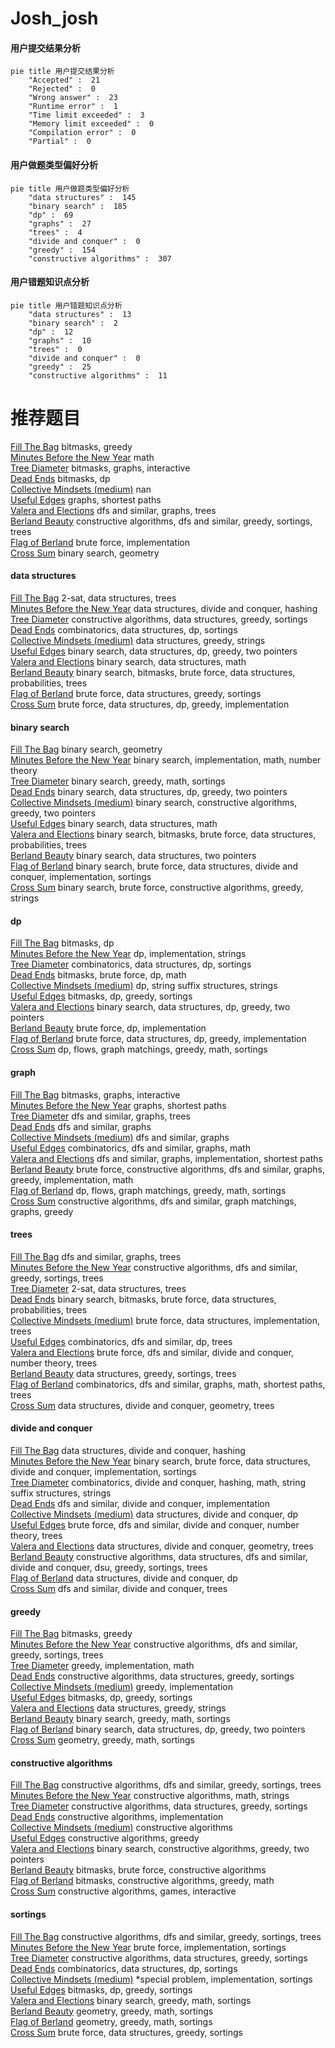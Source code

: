 # Josh_josh
<!-- tabs:start -->
#### **用户提交结果分析**

```mermaid
pie title 用户提交结果分析
    "Accepted" :  21
    "Rejected" :  0
    "Wrong answer" :  23
    "Runtime error" :  1
    "Time limit exceeded" :  3
    "Memory limit exceeded" :  0
    "Compilation error" :  0
    "Partial" :  0
```
#### **用户做题类型偏好分析**

```mermaid
pie title 用户做题类型偏好分析
    "data structures" :  145
    "binary search" :  185
    "dp" :  69
    "graphs" :  27
    "trees" :  4
    "divide and conquer" :  0
    "greedy" :  154
    "constructive algorithms" :  307
```
#### **用户错题知识点分析**

```mermaid
pie title 用户错题知识点分析
    "data structures" :  13
    "binary search" :  2
    "dp" :  12
    "graphs" :  10
    "trees" :  0
    "divide and conquer" :  0
    "greedy" :  25
    "constructive algorithms" :  11
```
<!-- tabs:end -->
# 推荐题目
[Fill The Bag](http://codeforces.com/problemset/problem/1303/D)		bitmasks,
                        greedy		  
[Minutes Before the New Year](http://codeforces.com/problemset/problem/1283/A)		math		  
[Tree Diameter](http://codeforces.com/problemset/problem/1146/C)		bitmasks,
                        graphs,
                        interactive		  
[Dead Ends](http://codeforces.com/problemset/problem/53/E)		bitmasks,
                        dp		  
[Collective Mindsets (medium)](http://codeforces.com/problemset/problem/690/A2)		nan		  
[Useful Edges](http://codeforces.com/problemset/problem/1482/F)		graphs,
                        shortest paths		  
[Valera and Elections](http://codeforces.com/problemset/problem/369/C)		dfs and similar,
                        graphs,
                        trees		  
[Berland Beauty](http://codeforces.com/problemset/problem/1296/F)		constructive algorithms,
                        dfs and similar,
                        greedy,
                        sortings,
                        trees		  
[Flag of Berland](http://codeforces.com/problemset/problem/837/B)		brute force,
                        implementation		  
[Cross Sum](http://codeforces.com/problemset/problem/607/E)		binary search,
                        geometry		  
<!-- tabs:start -->
#### **data structures**
[Fill The Bag](https://codeforces.com/contest/318/problem/D)		2-sat,
                        data structures,
                        trees		  
[Minutes Before the New Year](http://codeforces.com/problemset/problem/452/F)		data structures,
                        divide and conquer,
                        hashing		  
[Tree Diameter](http://codeforces.com/problemset/problem/1426/D)		constructive algorithms,
                        data structures,
                        greedy,
                        sortings		  
[Dead Ends](http://codeforces.com/problemset/problem/1485/F)		combinatorics,
                        data structures,
                        dp,
                        sortings		  
[Collective Mindsets (medium)](http://codeforces.com/problemset/problem/1430/E)		data structures,
                        greedy,
                        strings		  
[Useful Edges](http://codeforces.com/problemset/problem/1492/C)		binary search,
                        data structures,
                        dp,
                        greedy,
                        two pointers		  
[Valera and Elections](http://codeforces.com/problemset/problem/1490/G)		binary search,
                        data structures,
                        math		  
[Berland Beauty](http://codeforces.com/problemset/problem/1479/D)		binary search,
                        bitmasks,
                        brute force,
                        data structures,
                        probabilities,
                        trees		  
[Flag of Berland](http://codeforces.com/problemset/problem/1497/A)		brute force,
                        data structures,
                        greedy,
                        sortings		  
[Cross Sum](http://codeforces.com/problemset/problem/1491/C)		brute force,
                        data structures,
                        dp,
                        greedy,
                        implementation		  
#### **binary search**
[Fill The Bag](http://codeforces.com/problemset/problem/607/E)		binary search,
                        geometry		  
[Minutes Before the New Year](http://codeforces.com/problemset/problem/230/B)		binary search,
                        implementation,
                        math,
                        number theory		  
[Tree Diameter](http://codeforces.com/problemset/problem/1201/C)		binary search,
                        greedy,
                        math,
                        sortings		  
[Dead Ends](http://codeforces.com/problemset/problem/1492/C)		binary search,
                        data structures,
                        dp,
                        greedy,
                        two pointers		  
[Collective Mindsets (medium)](http://codeforces.com/problemset/problem/1463/D)		binary search,
                        constructive algorithms,
                        greedy,
                        two pointers		  
[Useful Edges](http://codeforces.com/problemset/problem/1490/G)		binary search,
                        data structures,
                        math		  
[Valera and Elections](http://codeforces.com/problemset/problem/1479/D)		binary search,
                        bitmasks,
                        brute force,
                        data structures,
                        probabilities,
                        trees		  
[Berland Beauty](http://codeforces.com/problemset/problem/1436/E)		binary search,
                        data structures,
                        two pointers		  
[Flag of Berland](http://codeforces.com/problemset/problem/1461/D)		binary search,
                        brute force,
                        data structures,
                        divide and conquer,
                        implementation,
                        sortings		  
[Cross Sum](http://codeforces.com/problemset/problem/1493/C)		binary search,
                        brute force,
                        constructive algorithms,
                        greedy,
                        strings		  
#### **dp**
[Fill The Bag](http://codeforces.com/problemset/problem/53/E)		bitmasks,
                        dp		  
[Minutes Before the New Year](https://codeforces.com/contest/667/problem/C)		dp,
                        implementation,
                        strings		  
[Tree Diameter](http://codeforces.com/problemset/problem/1485/F)		combinatorics,
                        data structures,
                        dp,
                        sortings		  
[Dead Ends](http://codeforces.com/problemset/problem/510/D)		bitmasks,
                        brute force,
                        dp,
                        math		  
[Collective Mindsets (medium)](http://codeforces.com/problemset/problem/932/G)		dp,
                        string suffix structures,
                        strings		  
[Useful Edges](http://codeforces.com/problemset/problem/1316/E)		bitmasks,
                        dp,
                        greedy,
                        sortings		  
[Valera and Elections](http://codeforces.com/problemset/problem/1492/C)		binary search,
                        data structures,
                        dp,
                        greedy,
                        two pointers		  
[Berland Beauty](https://codeforces.com/contest/1457/problem/C)		brute force,
                        dp,
                        implementation		  
[Flag of Berland](http://codeforces.com/problemset/problem/1491/C)		brute force,
                        data structures,
                        dp,
                        greedy,
                        implementation		  
[Cross Sum](http://codeforces.com/problemset/problem/1437/C)		dp,
                        flows,
                        graph matchings,
                        greedy,
                        math,
                        sortings		  
#### **graph**
[Fill The Bag](http://codeforces.com/problemset/problem/1146/C)		bitmasks,
                        graphs,
                        interactive		  
[Minutes Before the New Year](http://codeforces.com/problemset/problem/1482/F)		graphs,
                        shortest paths		  
[Tree Diameter](http://codeforces.com/problemset/problem/369/C)		dfs and similar,
                        graphs,
                        trees		  
[Dead Ends](http://codeforces.com/problemset/problem/1027/D)		dfs and similar,
                        graphs		  
[Collective Mindsets (medium)](http://codeforces.com/problemset/problem/1093/D)		dfs and similar,
                        graphs		  
[Useful Edges](http://codeforces.com/problemset/problem/557/D)		combinatorics,
                        dfs and similar,
                        graphs,
                        math		  
[Valera and Elections](http://codeforces.com/problemset/problem/1105/D)		dfs and similar,
                        graphs,
                        implementation,
                        shortest paths		  
[Berland Beauty](http://codeforces.com/problemset/problem/1487/C)		brute force,
                        constructive algorithms,
                        dfs and similar,
                        graphs,
                        greedy,
                        implementation,
                        math		  
[Flag of Berland](http://codeforces.com/problemset/problem/1437/C)		dp,
                        flows,
                        graph matchings,
                        greedy,
                        math,
                        sortings		  
[Cross Sum](http://codeforces.com/problemset/problem/1470/D)		constructive algorithms,
                        dfs and similar,
                        graph matchings,
                        graphs,
                        greedy		  
#### **trees**
[Fill The Bag](http://codeforces.com/problemset/problem/369/C)		dfs and similar,
                        graphs,
                        trees		  
[Minutes Before the New Year](http://codeforces.com/problemset/problem/1296/F)		constructive algorithms,
                        dfs and similar,
                        greedy,
                        sortings,
                        trees		  
[Tree Diameter](https://codeforces.com/contest/318/problem/D)		2-sat,
                        data structures,
                        trees		  
[Dead Ends](http://codeforces.com/problemset/problem/1479/D)		binary search,
                        bitmasks,
                        brute force,
                        data structures,
                        probabilities,
                        trees		  
[Collective Mindsets (medium)](http://codeforces.com/problemset/problem/1511/C)		brute force,
                        data structures,
                        implementation,
                        trees		  
[Useful Edges](http://codeforces.com/problemset/problem/1499/F)		combinatorics,
                        dfs and similar,
                        dp,
                        trees		  
[Valera and Elections](http://codeforces.com/problemset/problem/1491/E)		brute force,
                        dfs and similar,
                        divide and conquer,
                        number theory,
                        trees		  
[Berland Beauty](http://codeforces.com/problemset/problem/1466/D)		data structures,
                        greedy,
                        sortings,
                        trees		  
[Flag of Berland](http://codeforces.com/problemset/problem/1495/D)		combinatorics,
                        dfs and similar,
                        graphs,
                        math,
                        shortest paths,
                        trees		  
[Cross Sum](http://codeforces.com/problemset/problem/1303/G)		data structures,
                        divide and conquer,
                        geometry,
                        trees		  
#### **divide and conquer**
[Fill The Bag](http://codeforces.com/problemset/problem/452/F)		data structures,
                        divide and conquer,
                        hashing		  
[Minutes Before the New Year](http://codeforces.com/problemset/problem/1461/D)		binary search,
                        brute force,
                        data structures,
                        divide and conquer,
                        implementation,
                        sortings		  
[Tree Diameter](http://codeforces.com/problemset/problem/1466/G)		combinatorics,
                        divide and conquer,
                        hashing,
                        math,
                        string suffix structures,
                        strings		  
[Dead Ends](http://codeforces.com/problemset/problem/1490/D)		dfs and similar,
                        divide and conquer,
                        implementation		  
[Collective Mindsets (medium)](https://codeforces.com/contest/1483/problem/C)		data structures,
                        divide and conquer,
                        dp		  
[Useful Edges](http://codeforces.com/problemset/problem/1491/E)		brute force,
                        dfs and similar,
                        divide and conquer,
                        number theory,
                        trees		  
[Valera and Elections](http://codeforces.com/problemset/problem/1303/G)		data structures,
                        divide and conquer,
                        geometry,
                        trees		  
[Berland Beauty](http://codeforces.com/problemset/problem/1494/D)		constructive algorithms,
                        data structures,
                        dfs and similar,
                        divide and conquer,
                        dsu,
                        greedy,
                        sortings,
                        trees		  
[Flag of Berland](http://codeforces.com/problemset/problem/1482/E)		data structures,
                        divide and conquer,
                        dp		  
[Cross Sum](http://codeforces.com/problemset/problem/566/C)		dfs and similar,
                        divide and conquer,
                        trees		  
#### **greedy**
[Fill The Bag](http://codeforces.com/problemset/problem/1303/D)		bitmasks,
                        greedy		  
[Minutes Before the New Year](http://codeforces.com/problemset/problem/1296/F)		constructive algorithms,
                        dfs and similar,
                        greedy,
                        sortings,
                        trees		  
[Tree Diameter](http://codeforces.com/problemset/problem/1371/C)		greedy,
                        implementation,
                        math		  
[Dead Ends](http://codeforces.com/problemset/problem/1426/D)		constructive algorithms,
                        data structures,
                        greedy,
                        sortings		  
[Collective Mindsets (medium)](http://codeforces.com/problemset/problem/1425/E)		greedy,
                        implementation		  
[Useful Edges](http://codeforces.com/problemset/problem/1316/E)		bitmasks,
                        dp,
                        greedy,
                        sortings		  
[Valera and Elections](http://codeforces.com/problemset/problem/1430/E)		data structures,
                        greedy,
                        strings		  
[Berland Beauty](http://codeforces.com/problemset/problem/1201/C)		binary search,
                        greedy,
                        math,
                        sortings		  
[Flag of Berland](http://codeforces.com/problemset/problem/1492/C)		binary search,
                        data structures,
                        dp,
                        greedy,
                        two pointers		  
[Cross Sum](https://codeforces.com/contest/1496/problem/C)		geometry,
                        greedy,
                        math,
                        sortings		  
#### **constructive algorithms**
[Fill The Bag](http://codeforces.com/problemset/problem/1296/F)		constructive algorithms,
                        dfs and similar,
                        greedy,
                        sortings,
                        trees		  
[Minutes Before the New Year](https://codeforces.com/contest/1159/problem/D)		constructive algorithms,
                        math,
                        strings		  
[Tree Diameter](http://codeforces.com/problemset/problem/1426/D)		constructive algorithms,
                        data structures,
                        greedy,
                        sortings		  
[Dead Ends](http://codeforces.com/problemset/problem/1327/C)		constructive algorithms,
                        implementation		  
[Collective Mindsets (medium)](http://codeforces.com/problemset/problem/1395/B)		constructive algorithms		  
[Useful Edges](http://codeforces.com/problemset/problem/1493/A)		constructive algorithms,
                        greedy		  
[Valera and Elections](http://codeforces.com/problemset/problem/1463/D)		binary search,
                        constructive algorithms,
                        greedy,
                        two pointers		  
[Berland Beauty](https://codeforces.com/contest/1456/problem/B)		bitmasks,
                        brute force,
                        constructive algorithms		  
[Flag of Berland](http://codeforces.com/problemset/problem/1492/D)		bitmasks,
                        constructive algorithms,
                        greedy,
                        math		  
[Cross Sum](https://codeforces.com/contest/1504/problem/D)		constructive algorithms,
                        games,
                        interactive		  
#### **sortings**
[Fill The Bag](http://codeforces.com/problemset/problem/1296/F)		constructive algorithms,
                        dfs and similar,
                        greedy,
                        sortings,
                        trees		  
[Minutes Before the New Year](http://codeforces.com/problemset/problem/551/A)		brute force,
                        implementation,
                        sortings		  
[Tree Diameter](http://codeforces.com/problemset/problem/1426/D)		constructive algorithms,
                        data structures,
                        greedy,
                        sortings		  
[Dead Ends](http://codeforces.com/problemset/problem/1485/F)		combinatorics,
                        data structures,
                        dp,
                        sortings		  
[Collective Mindsets (medium)](http://codeforces.com/problemset/problem/1297/B)		*special problem,
                        implementation,
                        sortings		  
[Useful Edges](http://codeforces.com/problemset/problem/1316/E)		bitmasks,
                        dp,
                        greedy,
                        sortings		  
[Valera and Elections](http://codeforces.com/problemset/problem/1201/C)		binary search,
                        greedy,
                        math,
                        sortings		  
[Berland Beauty](https://codeforces.com/contest/1496/problem/C)		geometry,
                        greedy,
                        math,
                        sortings		  
[Flag of Berland](http://codeforces.com/problemset/problem/1495/A)		geometry,
                        greedy,
                        math,
                        sortings		  
[Cross Sum](http://codeforces.com/problemset/problem/1497/A)		brute force,
                        data structures,
                        greedy,
                        sortings		  
<!-- tabs:end -->
